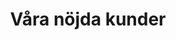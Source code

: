 ---
templateKey: 'customers-page'
title: Våra nöjda kunder
heading: Heading
description: Våra nöjda kunder
---